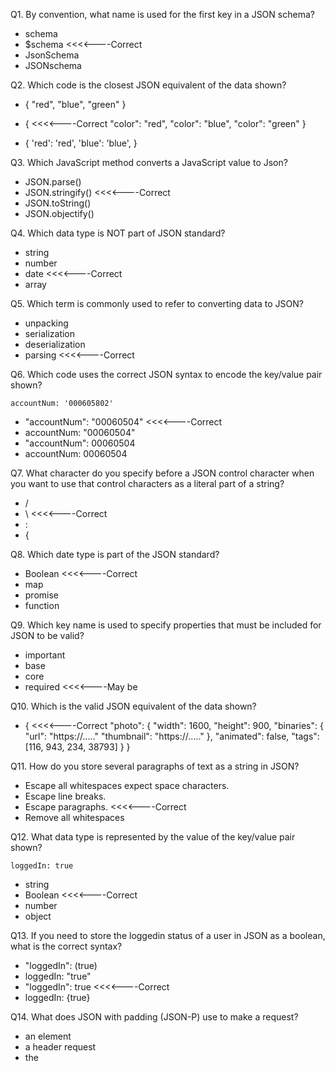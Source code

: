 Q1. By convention, what name is used for the first key in a JSON schema?
- schema
- $schema <<<<----Correct
- JsonSchema
- JSONschema


Q2. Which code is the closest JSON equivalent of the data shown?
- {
    "red",
    "blue",
    "green"
  }
- { <<<<----Correct
    "color": "red",
    "color": "blue",
    "color": "green"
  }

- {
    'red': 'red',
    'blue': 'blue',
}


Q3. Which JavaScript method converts a JavaScript value to Json?
- JSON.parse()
- JSON.stringify() <<<<----Correct
- JSON.toString()
- JSON.objectify()


Q4. Which data type is NOT part of JSON standard?
- string
- number
- date <<<<----Correct
- array


Q5. Which term is commonly used to refer to converting data to JSON?
- unpacking
- serialization
- deserialization
- parsing <<<<----Correct


Q6. Which code uses the correct JSON syntax to encode the key/value pair shown?
```
accountNum: '000605802'
```
- "accountNum": "00060504" <<<<----Correct
- accountNum: "00060504"
- "accountNum": 00060504
- accountNum: 00060504


Q7. What character do you specify before a JSON control character when you want to use that control characters as a literal part of a string?
- /
- \ <<<<----Correct
- :
- {


Q8. Which date type is part of the JSON standard?
- Boolean <<<<----Correct
- map
- promise
- function


Q9. Which key name is used to specify properties that must be included for JSON to be valid?
- important
- base
- core
- required <<<<----May be


Q10. Which is the valid JSON equivalent of the data shown?
- { <<<<----Correct
    "photo": {
        "width": 1600,
        "height": 900,
        "binaries": {
            "url": "https://....."
            "thumbnail": "https://....."
        },
        "animated": false,
        "tags": [116, 943, 234, 38793]
    }
}


Q11. How do you store several paragraphs of text as a string in JSON?
- Escape all whitespaces expect space characters.
- Escape line breaks.
- Escape paragraphs. <<<<----Correct
- Remove all whitespaces


Q12. What data type is represented by the value of the key/value pair shown?
```
loggedIn: true
```
- string
- Boolean <<<<----Correct
- number
- object


Q13. If you need to store the loggedin status of a user in JSON as a boolean, what is the correct syntax?
- "loggedIn": (true)
- loggedIn: "true"
- "loggedIn": true <<<<----Correct
- loggedIn: {true}


Q14. What does JSON with padding (JSON-P) use to make a request?
- an <origin> element
- a header request 
- the <script> element <<<<----Correct
- the XMLHttpRequest object


Q15. Which value is supported in the JSON specifications?
- undefined
- infinity
- NaN
- null <<<<----Correct


Q16. Which JavaScript method converts a Json to JavaScript value?
- JSON.parse() <<<<----Correct
- JSON.stringify()
- JSON.toString()
- JSON.objectify()

Q17. Transferring JSON information from client to server and back again often includes HTTP requests. Match each method with the best choice describing its use.

    1.Sends data to specific server to create or update information.

    2.Sends data to specific server to create or update information without the risk of creating the resource more than once.

    3.Previews what the GET request response might be without the body of the text.

    4.Learns the communication channels used by the target source.

    5.Requests information from a specific source.

    6.Removes information.


- 1.POST
  2.DELETE
  3.OPTIONS
  4.HEADER
  5.GET
  6.PUT
 
- 1.POST
  2.PUT
  3.HEADER
  4.OPTIONS
  5.GET
  6.DELETE
 
- 1.POST
  2.DELETE
  3.OPTIONS
  4.HEADER
  5.GET
  6.PUT
 
- 1.POST
  2.PUT
  3.HEADER
  4.OPTIONS
  5.GET
  6.DELETE <<<<----Correct


Q18. Which code uses valid JSON syntax for the text "Centennial Olympics?
-{
  "host": "Atlanta",
  "year": 1996
  /* Centennial Olympics */
 }
-{
  "host": "Atlanta",
  "year": 1996,
  /* Centennial Olympics */
 }
-{
  "host": "Atlanta",
  "year": 1996
  // Centennial Olympics
 }
-{
  "host": "Atlanta",
  "year": 1996,
  "comments": "Centennial Olympics"  <<<<----Correct
 }

Q19. Can trailing commas be used in objects and arrays?
- yes
- only if there is more than one item
- no  <<<<----Correct
- only when arrays and objects contain more than 10 items

Q20. Which whitespace characters should be escaped within a string?
- All whitespace is allowed.
- double quotes, slashes new lines, and carriage returns
- new lines and carriage returns only <<<<----Correct
- double quotes only

Q21. Which is supported by YAML but not supported by JSON?
- nested
- comments  <<<<----Correct
- arrays
- null values

Q22. Which is an invalid JSON value?
- "'|=(_)(X 72(_)|\/||*'"
- "|=(_)(X 72(_)|\/||*"
- "|=(_)(X\" \"72(_)|\/||*"
- "\s(_)(X 72(_)|\/||*"  <<<<----Correct

Q23. How do you encode a date in JSON?
- Convert the date to UTC and enclose in quotes.
- Encode the date as string using the ISO-8601 date format. <<<<----Correct
- Wrap the date in double quotes.
- Add a "date" key to your object and include the date as string.

Q24. What’s wrong with this JavaScript?
JSON.parse({"first": "Sarah", "last": "Connor"}) ;
- JSON should be wrapped with curly braces.
- JSON.parse() is missing an argument.
- The value supplied to JSON.parse() is not a string. <<<<----Correct
- Nothing is wrong with it.

Q25. What does this JavaScript code print?
    printNullness(JSON.parse('{ "lemmings": [] }'));
    printNullness(JSON.parse('{ "lemmings": null }'));
    printNullness(JSON.parse('{ "lemmings": "null" }'));

    function printNullness(){
      if (testMe.lemmings == null)
        console.log("null");
      else
        console.log("not null");
    }

- not null <<<<----Correct
  null
  not null
 
- null
  null
  not null
  
- not null
  null
  null
  
- null
  null
  null

Q26. What tool might you use to validate your JSON?
- JSONLint
- ValidateJSON
- JSONFiddle <<<<----Correct
- TextEdit

Q27. What characters denote strings in JSON?
- double quotes <<<<----Correct
- smart (curly) quotes
- single or double quotes
- single quotes

Q28. Which code is a valid JSON equivalent of the key/value pair shown that also preserves the data type?
 **constant: 6.022E23**
- "constant": "6.022E23"   <<<<----Correct ???
- "constant": "6\.022\E23" <<<<----Correct ???
- constant: 6.022E23
- constant: "6.022E23"

Q29. Which element is added to the DOM to create a JSON-P request?
- <object>
- <script>  <<<<----Correct
- <script>
- <meta>

Q30. Why do so many APIs use JSON?
- Because it's object-based.
- Because it's a simple and adaptable format for sharing data. <<<<----Correct
- Because it's based on JavaScript.
- Because it is derived from SGML.

Q31. You need to assemble a list of members, but your JSON is not parsing correctly. How do you change it?
**{
"avengers": [ <<<<----Correct
"iron man",
"hulk",
"thor",
"black widow",
"ant man",
"spider man'
]
}**

- **{
"avengers": [
"iron man",
"hulk",
"thor",
"black widow",
"ant man",
"spider man"
]
}**

- **{
'avengers': [
{'iron man',
'hulk',
'thor',
'black widow',
'ant man',
'spider man'}
]
}**

- **{
'avengers': [
'iron man',
'hulk',
'thor',
'black widow',
'ant man',
'spider man'
]
}**

- **{
"avengers": {[
"iron man",
"hulk",
"thor",
"black widow",
"ant man",
"spider man"
]}
}**

Q32. When building dynamic web applications using AJAX, developers originally used the ____ data format, which has since been replaced by JSON.
- XML <<<<----Correct
- GRAPHQL
- REST
- SOAP

Q33. How is a true boolean value represented in JSON?
- TRUE
- "true"
- 1
- true <<<<----Correct

Q34. Which array is valid JSON?
- ['tatooine', 'hoth', 'dagobah']
- [tatooine, hoth, dagobah]
- ["tatooine", "hoth", "dagobah",]
- ["tatooine", "hoth", "dagobah"] <<<<----Correct

Q35. What data type is encoded in the outermost component of the JSON shown?
[
 {
 "year": 2024
 },
 {
 "location": "unknown"
 }
]
- object
- array <<<<----Correct
- number
- string

Q36. Which is ignored by JSON but treated as significant by YAML?
- trailing commas
- trailing decimals
- whitespace <<<<----Correct
- leading zeroes

Q37. When you need to set the value of a key in JSON to be blank, what is the correct syntax for the empty value?
- FALSE
- 0
- "" <<<<----Correct
- null

Q38. How do you assign a number value in JSON?
- Escape the number with a backslash.
- Enclose the number in double quotes.
- Enclose the number in single quotes.
- Leave the number as is. <<<<----Correct

Q39. Which code uses the correct JSON syntax for encoding a key/value pair with a null value?
- "lastVisit": "nul1"
- lastVisit: null
- "lastVisit": 0 <<<<----Correct
- "lastVisit": undefined

Q40. Which reference to the Unicode character U+1F602 complies with the JSON standard?
- 128514
- d83dde02
- \uD83D\uDE02 <<<<----Correct
- \&#128514;

Q41. Which code uses the correct JSON syntax for a key/Value pair containing a string?
- "largest": "blue whale" <<<<----Correct
- largest: 'blue whale'
- 'largest': 'blue whale' 
- largest: "blue whale" 

Q42. Which key name is used to specify data type in a JSON schema?
- data
- schemadata
- schematype
- type <<<<----Correct

Q43. Which code is a valid JSON equivalent of the key/value pair shown that also preserves the original value?

**UPC: 043875**
- "UPC": \043875
- UPC: "043875"
- "UPC": 043875 <<<<----Correct
- UPC: '043875'

Q44. Which data format is a JSON schema written in?
- markdown
- YAML
- XML
- JSON <<<<----Correct

Q45. Which code is valid JSON equivalent of the key/value pair shown that also preserves the data type?
**variance: -0.0823**
- "variance": "-0.0823" <<<<----Correct
- variance: "-0.0823"
- "variance": "\-0.0823" <<<<----Correct
- variance: -0.0823

Q46. With what character should key/value pairs be separated?
- colon 
- space
- semicolon
- comma <<<<----Correct
